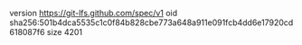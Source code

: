 version https://git-lfs.github.com/spec/v1
oid sha256:501b4dca5535c1c0f84b828cbe773a648a911e091fcb4dd6e17920cd618087f6
size 4201
